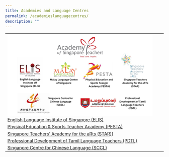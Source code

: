 ```yaml
---
title: Academies and Language Centres
permalink: /academieslanguagecentres/
description: ""
---
```



|  |  |  |
| -------- | -------- | -------- |
| ![](/images/01%20ast%20n%20other_logo.jpg)[English Language Institute of Singapore (ELIS)](https://elis.moe.edu.sg/)   | 
|[Physical Education & Sports Teacher Academy (PESTA)](https://pesta.moe.edu.sg/)  | 
| [Singapore Teachers’ Academy for the aRts (STAR)](https://star.moe.edu.sg/))  | 
| [Professional Development of Tamil Language Teachers (PDTL)](https://pdtl.moe.edu.sg/)  | 
|[Singapore Centre for Chinese Language (SCCL)](https://sccl.sg/en/)|




